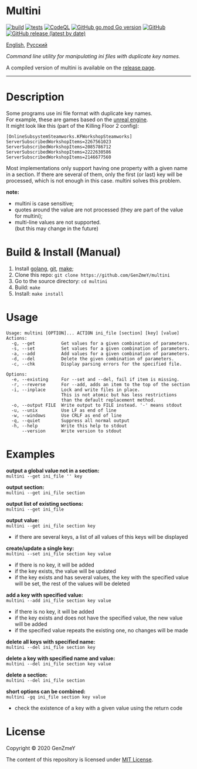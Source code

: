 # Multini

[![build](https://github.com/GenZmeY/multini/workflows/build/badge.svg)](https://github.com/GenZmeY/multini/actions?query=workflow%3Abuild)
[![tests](https://github.com/GenZmeY/multini/workflows/tests/badge.svg)](https://github.com/GenZmeY/multini/actions?query=workflow%3Atests)
[![CodeQL](https://github.com/GenZmeY/multini/workflows/CodeQL/badge.svg)](https://github.com/GenZmeY/multini/security/code-scanning)
[![GitHub go.mod Go version](https://img.shields.io/github/go-mod/go-version/GenZmeY/multini)](https://golang.org)
[![GitHub](https://img.shields.io/github/license/genzmey/multini)](LICENSE)
[![GitHub release (latest by date)](https://img.shields.io/github/v/release/GenZmeY/multini)](https://github.com/GenZmeY/multini/releases)

[English](README.md), [Русский](README-ru.md)

*Command line utility for manipulating ini files with duplicate key names.*

A compiled version of multini is available on the [release page](https://github.com/GenZmeY/multini/releases).

***

# Description
Some programs use ini file format with duplicate key names.  
For example, these are games based on the [unreal engine](https://en.wikipedia.org/wiki/Unreal_Engine).  
It might look like this (part of the Killing Floor 2 config):  
```
[OnlineSubsystemSteamworks.KFWorkshopSteamworks]
ServerSubscribedWorkshopItems=2267561023
ServerSubscribedWorkshopItems=2085786712
ServerSubscribedWorkshopItems=2222630586
ServerSubscribedWorkshopItems=2146677560
```
Most implementations only support having one property with a given name in a section. If there are several of them, only the first (or last) key will be processed, which is not enough in this case. multini solves this problem.

**note:**  
- multini is case sensitive;
- quotes around the value are not processed (they are part of the value for multini);  
- multi-line values are not supported.  
(but this may change in the future)  

# Build & Install (Manual)
1. Install [golang](https://golang.org), [git](https://git-scm.com/), [make](https://www.gnu.org/software/make/);
2. Clone this repo: `git clone https://github.com/GenZmeY/multini`
3. Go to the source directory: `cd multini`
4. Build: `make`
5. Install: `make install`

# Usage
```
Usage: multini [OPTION]... ACTION ini_file [section] [key] [value]
Actions:
  -g, --get          Get values for a given combination of parameters.
  -s, --set          Set values for a given combination of parameters.
  -a, --add          Add values for a given combination of parameters.
  -d, --del          Delete the given combination of parameters.
  -c, --chk          Display parsing errors for the specified file.

Options:
  -e, --existing     For --set and --del, fail if item is missing.
  -r, --reverse      For --add, adds an item to the top of the section
  -i, --inplace      Lock and write files in place.
                     This is not atomic but has less restrictions
                     than the default replacement method.
  -o, --output FILE  Write output to FILE instead. '-' means stdout
  -u, --unix         Use LF as end of line
  -w, --windows      Use CRLF as end of line
  -q, --quiet        Suppress all normal output
  -h, --help         Write this help to stdout
      --version      Write version to stdout
```

# Examples
**output a global value not in a section:**  
`multini --get ini_file '' key`

**output section:**  
`multini --get ini_file section`

**output list of existing sections:**  
`multini --get ini_file`

**output value:**  
`multini --get ini_file section key`  
- if there are several keys, a list of all values of this keys will be displayed

**create/update a single key:**  
`multini --set ini_file section key value`  
- if there is no key, it will be added  
- if the key exists, the value will be updated  
- if the key exists and has several values, the key with the specified value will be set, the rest of the values will be deleted

**add a key with specified value:**  
`multini --add ini_file section key value`  
- if there is no key, it will be added  
- if the key exists and does not have the specified value, the new value will be added  
- if the specified value repeats the existing one, no changes will be made

**delete all keys with specified name:**  
`multini --del ini_file section key`

**delete a key with specified name and value:**  
`multini --del ini_file section key value`

**delete a section:**  
`multini --del ini_file section`

**short options can be combined:**  
`multini -gq ini_file section key value`  
- check the existence of a key with a given value using the return code

# License
Copyright © 2020 GenZmeY

The content of this repository is licensed under [MIT License](LICENSE).

